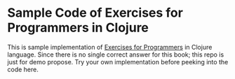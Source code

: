 # Sample Code of Exercises for Programmers in Clojure

This is sample implementation of [Exercises for Programmers](https://pragprog.com/book/bhwb/exercises-for-programmers) in Clojure language.  Since there is no single correct answer for this book; this repo is just for demo propose.  Try your own implementation before peeking into the code here.
